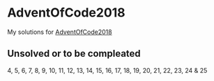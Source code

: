 # AdventOfCode2018
My solutions for [AdventOfCode2018](https://adventofcode.com/2018)

## Unsolved or to be compleated
4, 5, 6, 7, 8, 9, 10, 11, 12, 13, 14, 15, 16, 17, 18, 19, 20, 21, 22, 23, 24 & 25
